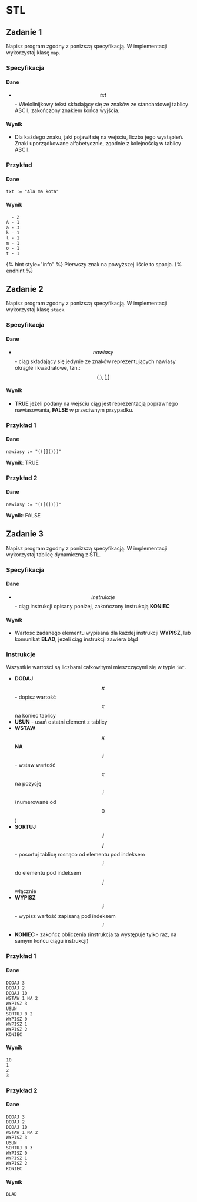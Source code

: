 # STL

## Zadanie 1

Napisz program zgodny z poniższą specyfikacją. W implementacji wykorzystaj klasę `map`.

### Specyfikacja

#### Dane

* $$txt$$ - Wielolinijkowy tekst składający się ze znaków ze standardowej tablicy ASCII, zakończony znakiem końca wyjścia.

#### Wynik

* Dla każdego znaku, jaki pojawił się na wejściu, liczba jego wystąpień. Znaki uporządkowane alfabetycznie, zgodnie z kolejnością w tablicy ASCII.

### Przykład

#### Dane

```
txt := "Ala ma kota"
```

#### Wynik

```
  - 2
A - 1
a - 3
k - 1
l - 1
m - 1
o - 1
t - 1
```

{% hint style="info" %}
Pierwszy znak na powyższej liście to spacja.
{% endhint %}

## Zadanie 2

Napisz program zgodny z poniższą specyfikacją. W implementacji wykorzystaj klasę `stack`.

### Specyfikacja

#### Dane

* $$nawiasy$$ - ciąg składający się jedynie ze znaków reprezentujących nawiasy okrągłe i kwadratowe, tzn.: $$(, ), [, ]$$

#### Wynik

* **TRUE** jeżeli podany na wejściu ciąg jest reprezentacją poprawnego nawiasowania, **FALSE** w przeciwnym przypadku.

### Przykład 1

#### Dane

```
nawiasy := "(([]()))"
```

**Wynik**: TRUE

### Przykład 2

#### Dane

```
nawiasy := "(([(])))"
```

**Wynik**: FALSE

## Zadanie 3

Napisz program zgodny z poniższą specyfikacją. W implementacji wykorzystaj tablicę dynamiczną z STL.

### Specyfikacja

#### Dane

* $$instrukcje$$ - ciąg instrukcji opisany poniżej, zakończony instrukcją **KONIEC**

#### Wynik

* Wartość zadanego elementu wypisana dla każdej instrukcji **WYPISZ**, lub komunikat **BLAD**, jeżeli ciąg instrukcji zawiera błąd

### Instrukcje

Wszystkie wartości są liczbami całkowitymi mieszczącymi się w typie `int`.

* **DODAJ $$x$$** - dopisz wartość $$x$$ na koniec tablicy
* **USUN** - usuń ostatni element z tablicy
* **WSTAW $$x$$ NA $$i$$** - wstaw wartość $$x$$ na pozycję $$i$$ (numerowane od $$0$$)
* **SORTUJ $$i$$ $$j$$** - posortuj tablicę rosnąco od elementu pod indeksem $$i$$ do elementu pod indeksem $$j$$ włącznie
* **WYPISZ $$i$$** - wypisz wartość zapisaną pod indeksem $$i$$
* **KONIEC** - zakończ obliczenia (instrukcja ta występuje tylko raz, na samym końcu ciągu instrukcji)

### Przykład 1

#### Dane

```
DODAJ 3
DODAJ 2
DODAJ 10
WSTAW 1 NA 2
WYPISZ 3
USUN
SORTUJ 0 2
WYPISZ 0
WYPISZ 1
WYPISZ 2
KONIEC
```

#### Wynik

```
10
1
2
3
```

### Przykład 2

#### Dane

```
DODAJ 3
DODAJ 2
DODAJ 10
WSTAW 1 NA 2
WYPISZ 3
USUN
SORTUJ 0 3
WYPISZ 0
WYPISZ 1
WYPISZ 2
KONIEC
```

#### Wynik

```
BLAD
```